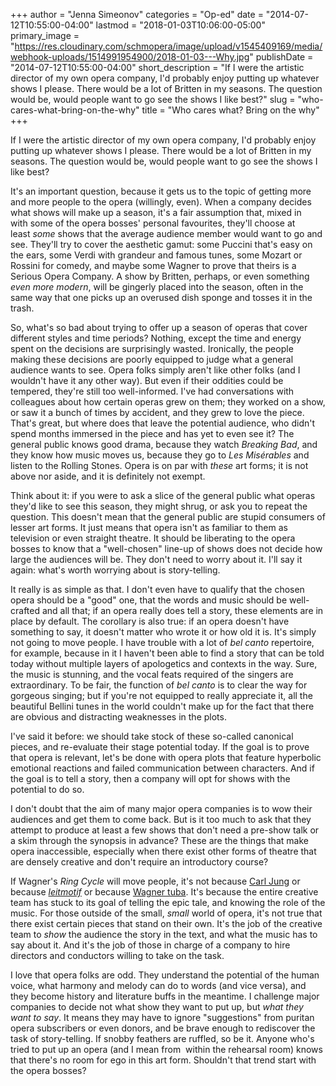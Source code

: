 +++
author = "Jenna Simeonov"
categories = "Op-ed"
date = "2014-07-12T10:55:00-04:00"
lastmod = "2018-01-03T10:06:00-05:00"
primary_image = "https://res.cloudinary.com/schmopera/image/upload/v1545409169/media/webhook-uploads/1514991954900/2018-01-03---Why.jpg"
publishDate = "2014-07-12T10:55:00-04:00"
short_description = "If I were the artistic director of my own opera company, I&#039;d probably enjoy putting up whatever shows I please. There would be a lot of Britten in my seasons. The question would be, would people want to go see the shows I like best?"
slug = "who-cares-what-bring-on-the-why"
title = "Who cares what? Bring on the why"
+++

If I were the artistic director of my own opera company, I'd probably enjoy putting up whatever shows I please. There would be a lot of Britten in my seasons. The question would be, would people want to go see the shows I like best?

It's an important question, because it gets us to the topic of getting more and more people to the opera (willingly, even). When a company decides what shows will make up a season, it's a fair assumption that, mixed in with some of the opera bosses' personal favourites, they'll choose at least _some_ shows that the average audience member would want to go and see. They'll try to cover the aesthetic gamut: some Puccini that's easy on the ears, some Verdi with grandeur and famous tunes, some Mozart or Rossini for comedy, and maybe some Wagner to prove that theirs is a Serious Opera Company. A show by Britten, perhaps, or even something _even more modern_, will be gingerly placed into the season, often in the same way that one picks up an overused dish sponge and tosses it in the trash.

So, what's so bad about trying to offer up a season of operas that cover different styles and time periods? Nothing, except the time and energy spent on the decisions are surprisingly wasted. Ironically, the people making these decisions are poorly equipped to judge what a general audience wants to see. Opera folks simply aren't like other folks (and I wouldn't have it any other way). But even if their oddities could be tempered, they're still too well-informed. I've had conversations with colleagues about how certain operas grew on them; they worked on a show, or saw it a bunch of times by accident, and they grew to love the piece. That's great, but where does that leave the potential audience, who didn't spend months immersed in the piece and has yet to even see it? The general public knows good drama, because they watch _Breaking Bad_, and they know how music moves us, because they go to _Les Misérables_ and listen to the Rolling Stones. Opera is on par with _these_ art forms; it is not above nor aside, and it is definitely not exempt.

Think about it: if you were to ask a slice of the general public what operas they'd like to see this season, they might shrug, or ask you to repeat the question. This doesn't mean that the general public are stupid consumers of lesser art forms. It just means that opera isn't as familiar to them as television or even straight theatre. It should be liberating to the opera bosses to know that a "well-chosen" line-up of shows does not decide how large the audiences will be. They don't need to worry about it. I'll say it again: what's worth worrying about is story-telling.

It really is as simple as that. I don't even have to qualify that the chosen opera should be a "good" one, that the words and music should be well-crafted and all that; if an opera really does tell a story, these elements are in place by default. The corollary is also true: if an opera doesn't have something to say, it doesn't matter who wrote it or how old it is. It's simply not going to move people. I have trouble with a lot of _bel canto_ repertoire, for example, because in it I haven't been able to find a story that can be told today without multiple layers of apologetics and contexts in the way. Sure, the music is stunning, and the vocal feats required of the singers are extraordinary. To be fair, the function of _bel canto_ is to clear the way for gorgeous singing; but if you're not equipped to really appreciate it, all the beautiful Bellini tunes in the world couldn't make up for the fact that there are obvious and distracting weaknesses in the plots. 

I've said it before: we should take stock of these so-called canonical pieces, and re-evaluate their stage potential today. If the goal is to prove that opera is relevant, let's be done with opera plots that feature hyperbolic emotional reactions and failed communication between characters. And if the goal is to tell a story, then a company will opt for shows with the potential to do so.

I don't doubt that the aim of many major opera companies is to wow their audiences and get them to come back. But is it too much to ask that they attempt to produce at least a few shows that don't need a pre-show talk or a skim through the synopsis in advance? These are the things that make opera inaccessible, especially when there exist other forms of theatre that are densely creative and don't require an introductory course? 

If Wagner's *Ring Cycle* will move people, it's not because [Carl Jung](http://stottilien.com/2012/07/19/c-g-jung-and-wagner-rainy-gotterdammerung-in-munich/) or because [_leitmotif_](http://en.wikipedia.org/wiki/Leitmotif#Wagner) or because [Wagner tuba](http://en.wikipedia.org/wiki/Wagner_tuba). It's because the entire creative team has stuck to its goal of telling the epic tale, and knowing the role of the music. For those outside of the small, _small_ world of opera, it's not true that there exist certain pieces that stand on their own. It's the job of the creative team to _show_ the audience the story in the text, and what the music has to say about it. And it's the job of those in charge of a company to hire directors and conductors willing to take on the task.

I love that opera folks are odd. They understand the potential of the human voice, what harmony and melody can do to words (and vice versa), and they become history and literature buffs in the meantime. I challenge major companies to decide not what show they want to put up, but _what they want to say_. It means they may have to ignore "suggestions" from puritan opera subscribers or even donors, and be brave enough to rediscover the task of story-telling. If snobby feathers are ruffled, so be it. Anyone who's tried to put up an opera (and I mean from  within the rehearsal room) knows that there's no room for ego in this art form. Shouldn't that trend start with the opera bosses?
